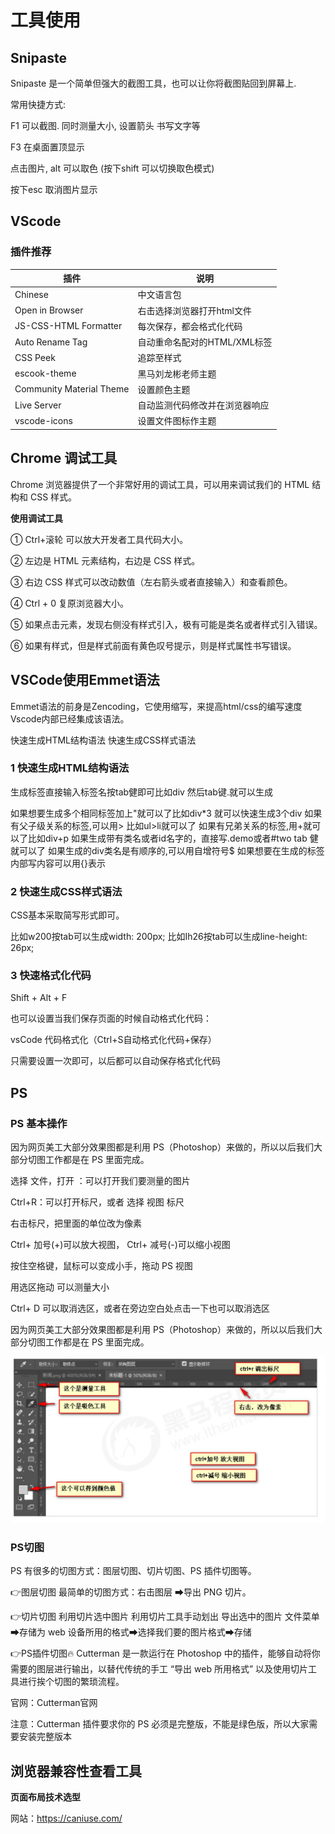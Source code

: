 # 工具使用

## Snipaste

Snipaste 是一个简单但强大的截图工具，也可以让你将截图贴回到屏幕上. 

常用快捷方式:

F1 可以截图. 同时测量大小, 设置箭头 书写文字等

F3 在桌面置顶显示

点击图片, alt 可以取色 (按下shift 可以切换取色模式)

按下esc 取消图片显示

## VScode

### 插件推荐

| 插件                     | 说明                           |
| ------------------------ | ------------------------------ |
| Chinese                  | 中文语言包                     |
| Open in Browser          | 右击选择浏览器打开html文件     |
| JS-CSS-HTML Formatter    | 每次保存，都会格式化代码       |
| Auto Rename Tag          | 自动重命名配对的HTML/XML标签   |
| CSS Peek                 | 追踪至样式                     |
| escook-theme             | 黑马刘龙彬老师主题             |
| Community Material Theme | 设置颜色主题                   |
| Live Server              | 自动监测代码修改并在浏览器响应 |
| vscode-icons             | 设置文件图标作主题             |

## Chrome 调试工具

Chrome 浏览器提供了一个非常好用的调试工具，可以用来调试我们的 HTML 结构和 CSS 样式。

**使用调试工具**

① Ctrl+滚轮 可以放大开发者工具代码大小。 

② 左边是 HTML 元素结构，右边是 CSS 样式。 

③ 右边 CSS 样式可以改动数值（左右箭头或者直接输入）和查看颜色。 

④ Ctrl + 0 复原浏览器大小。 

⑤ 如果点击元素，发现右侧没有样式引入，极有可能是类名或者样式引入错误。

⑥ 如果有样式，但是样式前面有黄色叹号提示，则是样式属性书写错误。

## VSCode使用Emmet语法

Emmet语法的前身是Zencoding，它使用缩写，来提高html/css的编写速度Vscode内部已经集成该语法。

快速生成HTML结构语法
快速生成CSS样式语法

### 1 快速生成HTML结构语法

生成标签直接输入标签名按tab健即可比如div 然后tab键.就可以生成<div> </div>
如果想要生成多个相同标签加上"就可以了比如div*3 就可以快速生成3个div
如果有父子级关系的标签,可以用> 比如ul>li就可以了
如果有兄弟关系的标签,用+就可以了比如div+p
如果生成带有类名或者id名字的，直接写.demo或者#two tab 健就可以了
如果生成的div类名是有顺序的,可以用自增符号$
如果想要在生成的标签内部写内容可以用{}表示

### 2 快速生成CSS样式语法

CSS基本采取简写形式即可。

比如w200按tab可以生成width: 200px;
比如Ih26按tab可以生成line-height: 26px;

### 3 快速格式化代码

Shift + Alt + F

也可以设置当我们保存页面的时候自动格式化代码：

vsCode 代码格式化（Ctrl+S自动格式化代码+保存）

只需要设置一次即可，以后都可以自动保存格式化代码



## PS

### PS 基本操作

因为网页美工大部分效果图都是利用 PS（Photoshop）来做的，所以以后我们大部分切图工作都是在 PS 里面完成。 

选择 文件，打开 ：可以打开我们要测量的图片

Ctrl+R：可以打开标尺，或者 选择 视图 标尺

右击标尺，把里面的单位改为像素

Ctrl+ 加号(+)可以放大视图， Ctrl+ 减号(-)可以缩小视图

按住空格键，鼠标可以变成小手，拖动 PS 视图

用选区拖动 可以测量大小

Ctrl+ D 可以取消选区，或者在旁边空白处点击一下也可以取消选区

因为网页美工大部分效果图都是利用 PS（Photoshop）来做的，所以以后我们大部分切图工作都是在 PS 里面完成。

![ps-operate](md-img/ps-operate.jpg)





### PS切图

PS 有很多的切图方式：图层切图、切片切图、PS 插件切图等。

👉图层切图
最简单的切图方式：右击图层 ➡导出 PNG 切片。

👉切片切图
利用切片选中图片
利用切片工具手动划出
导出选中的图片
文件菜单➡存储为 web 设备所用的格式➡选择我们要的图片格式➡存储

👉PS插件切图🔥
Cutterman 是一款运行在 Photoshop 中的插件，能够自动将你需要的图层进行输出，以替代传统的手工 “导出 web 所用格式” 以及使用切片工具进行挨个切图的繁琐流程。

官网：Cutterman官网

注意：Cutterman 插件要求你的 PS 必须是完整版，不能是绿色版，所以大家需要安装完整版本

## 浏览器兼容性查看工具

**页面布局技术选型**

网站：https://caniuse.com/
